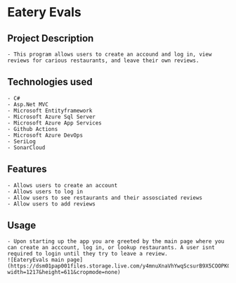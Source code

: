 # Eatery Evals
## Project Description
	- This program allows users to create an accound and log in, view reviews for carious restaurants, and leave their own reviews.
## Technologies used
	- C#
	- Asp.Net MVC
	- Microsoft Entityframework
	- Microsoft Azure Sql Server
	- Microsoft Azure App Services
	- Github Actions
	- Microsoft Azure DevOps
	- SeriLog
	- SonarCloud

## Features
	- Allows users to create an account
	- Allows users to log in
	- Allow users to see restaurants and their assosciated reviews
	- Allow users to add reviews
## Usage
	- Upon starting up the app you are greeted by the main page where you can create an acccount, log in, or lookup restaurants. A user isnt required to login until they try to leave a review.
	![EateryEvals main page](https://dsm01pap001files.storage.live.com/y4mnuXnaVhYwqScsurB9X5COOPKGBHsuuiD0qLR8wG3xvuP5l9CIc9YSCRLgCEj5g5IQ6jXAcSL2uxNKGqZLD11RpJl3EqXZoqTls4bYH8ghEDgks5bfFQVK9RQ2Y0HUt8fIblUXL_jairHEfNtUwT1CbLlcCFMbvKMNtlYv0d7gajoCV0fGkwBGD19QaZL2Kuy?width=1217&height=611&cropmode=none)
	
